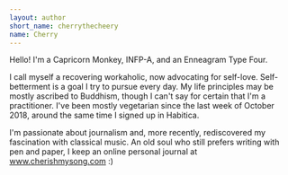 ```yaml
---
layout: author
short_name: cherrythecheery
name: Cherry
---
```


Hello! I'm a Capricorn Monkey, INFP-A, and an Enneagram Type Four.

I call myself a recovering workaholic, now advocating for self-love. Self-betterment is a goal I try to pursue every day. My life principles may be mostly ascribed to Buddhism, though I can't say for certain that I'm a practitioner. I've been mostly vegetarian since the last week of October 2018, around the same time I signed up in Habitica.

I'm passionate about journalism and, more recently, rediscovered my fascination with classical music. An old soul who still prefers writing with pen and paper, I keep an online personal journal at www.cherishmysong.com :)
